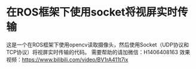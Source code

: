 # 在ROS框架下使用socket将视屏实时传输
这是一个在ROS框架下使用opencv读取摄像头，然后使用Socket（UDP协议和TCP协议）将视屏实时传输的代码。
需要帮助的请加微信：H1406408163
效果视频：https://www.bilibili.com/video/BV1rA411t7ix
